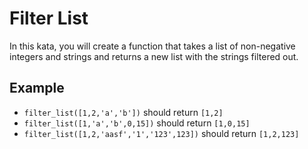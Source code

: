 # Filter List

In this kata, you will create a function that takes a list of non-negative integers and strings and returns a new list with the strings filtered out.

## Example

- `filter_list([1,2,'a','b'])` should return `[1,2]`
- `filter_list([1,'a','b',0,15])` should return `[1,0,15]`
- `filter_list([1,2,'aasf','1','123',123])` should return `[1,2,123]`
